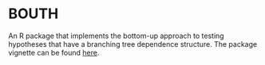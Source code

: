 # BOUTH
An R package that implements the bottom-up approach to testing hypotheses that have a branching tree dependence structure.
The package vignette can be found [here](https://yli1992.github.io/BOUTH/).
